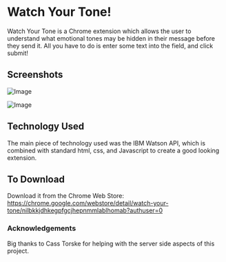 # Watch Your Tone!
Watch Your Tone is a Chrome extension which allows the user to understand what emotional tones may be hidden in their message before they send it.  All you have to do is enter some text into the field, and click submit!

## Screenshots

![Image](http://imgur.com/yfXIJXn.jpg)

![Image](http://imgur.com/3xN0Bnx.jpg)

## Technology Used
The main piece of technology used was the IBM Watson API, which is combined with standard html, css, and Javascript to create a good looking extension.

## To Download
Download it from the Chrome Web Store: https://chrome.google.com/webstore/detail/watch-your-tone/nilbkkjdhkegpfgcjhepnmmlablhomab?authuser=0

### Acknowledgements 
Big thanks to Cass Torske for helping with the server side aspects of this project.
